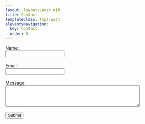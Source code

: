 ```yaml
---
layout: layouts/post.njk
title: Contact
templateClass: tmpl-post
eleventyNavigation:
  key: Contact
  order: 6
---
```


<div class="container">
  <div class="row p-3 pb-2 justify-content-center">
    <div class="col-12 text-center">
    <div class="col-12 col-lg-5 text-center">
      <form name="contact" method="POST" data-netlify="true">
        <label for="fname" class="form-label">Name:</label><br>
        <input type="text" id="name" name="name" class="form-control" required><br><br>
        <label for="email" class="form-label">Email:</label><br>
        <input type="email" id="email" name="email" class="form-control" required><br><br>
        <label for="message" class="form-label">Message:</label><br>
        <textarea id="message" name="message" rows="4" cols="50" class="form-control" required></textarea><br><br>
        <input type="submit" class="btn btn-outline-secondary">
      </form>
    </div>
  </div>
</div>